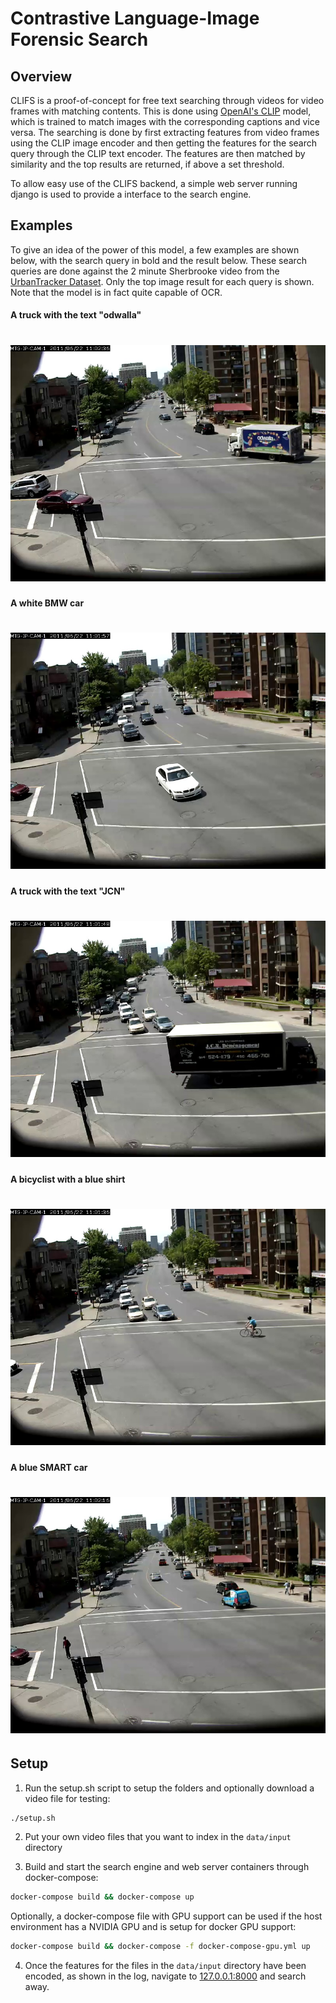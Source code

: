 # Contrastive Language-Image Forensic Search


## Overview

CLIFS is a proof-of-concept for free text searching through videos for video frames with matching contents.
This is done using [OpenAI's CLIP](https://openai.com/blog/clip/) model, which is trained to match images with the corresponding captions and vice versa.
The searching is done by first extracting features from video frames using the CLIP image encoder and then
getting the features for the search query through the CLIP text encoder. The features are then matched by similarity
and the top results are returned, if above a set threshold.

To allow easy use of the CLIFS backend, a simple web server running django is used to provide a interface to the search engine. 


## Examples
To give an idea of the power of this model, a few examples are shown below, with the search query in bold and the result below.
These search queries are done against the 2 minute Sherbrooke video from the [UrbanTracker Dataset](https://www.jpjodoin.com/urbantracker/dataset.html).
Only the top image result for each query is shown. Note that the model is in fact quite capable of OCR.

#### A truck with the text "odwalla"
![alt text](media/odwalla.jpg)
======

#### A white BMW car
![alt text](media/bmw.jpg)
======

#### A truck with the text "JCN"
![alt text](media/jcn.jpg)
======

#### A bicyclist with a blue shirt
![alt text](media/bicyclist.jpg)
======

#### A blue SMART car
![alt text](media/smart.jpg)
======

## Setup
1. Run the setup.sh script to setup the folders and optionally download a video file for testing:
```sh
./setup.sh
```

2. Put your own video files that you want to index in the `data/input` directory

3. Build and start the search engine and web server containers through docker-compose:
```sh
docker-compose build && docker-compose up
```

Optionally, a docker-compose file with GPU support can be used if the host environment has a NVIDIA GPU and is setup for docker GPU support:

```sh
docker-compose build && docker-compose -f docker-compose-gpu.yml up
```
 
4. Once the features for the files in the `data/input` directory have been encoded, as shown in the log, navigate to [127.0.0.1:8000](http://127.0.0.1:8000) and search away.



